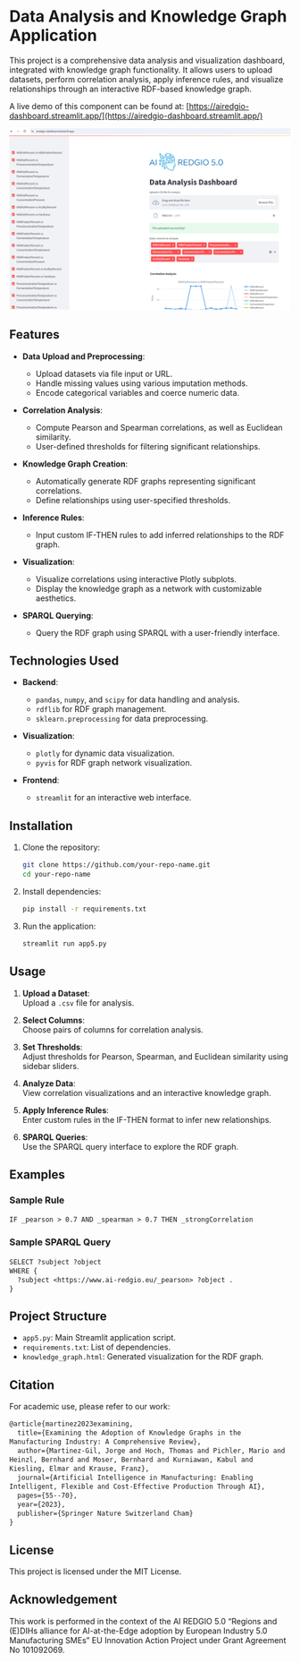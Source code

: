 
# Data Analysis and Knowledge Graph Application

This project is a comprehensive data analysis and visualization dashboard, integrated with knowledge graph functionality. It allows users to upload datasets, perform correlation analysis, apply inference rules, and visualize relationships through an interactive RDF-based knowledge graph.

A live demo of this component can be found at: [https://airedgio-dashboard.streamlit.app/](https://airedgio-dashboard.streamlit.app/)

![Screenshot](screen.png)

## Features

- **Data Upload and Preprocessing**:  
  - Upload datasets via file input or URL.  
  - Handle missing values using various imputation methods.  
  - Encode categorical variables and coerce numeric data.

- **Correlation Analysis**:  
  - Compute Pearson and Spearman correlations, as well as Euclidean similarity.  
  - User-defined thresholds for filtering significant relationships.

- **Knowledge Graph Creation**:  
  - Automatically generate RDF graphs representing significant correlations.  
  - Define relationships using user-specified thresholds.

- **Inference Rules**:  
  - Input custom IF-THEN rules to add inferred relationships to the RDF graph.

- **Visualization**:  
  - Visualize correlations using interactive Plotly subplots.  
  - Display the knowledge graph as a network with customizable aesthetics.

- **SPARQL Querying**:  
  - Query the RDF graph using SPARQL with a user-friendly interface.  

## Technologies Used

- **Backend**:  
  - `pandas`, `numpy`, and `scipy` for data handling and analysis.  
  - `rdflib` for RDF graph management.  
  - `sklearn.preprocessing` for data preprocessing.  

- **Visualization**:  
  - `plotly` for dynamic data visualization.  
  - `pyvis` for RDF graph network visualization.  

- **Frontend**:  
  - `streamlit` for an interactive web interface.

## Installation

1. Clone the repository:
   ```bash
   git clone https://github.com/your-repo-name.git
   cd your-repo-name
   ```

2. Install dependencies:
   ```bash
   pip install -r requirements.txt
   ```

3. Run the application:
   ```bash
   streamlit run app5.py
   ```

## Usage

1. **Upload a Dataset**:  
   Upload a `.csv` file for analysis.

2. **Select Columns**:  
   Choose pairs of columns for correlation analysis.

3. **Set Thresholds**:  
   Adjust thresholds for Pearson, Spearman, and Euclidean similarity using sidebar sliders.

4. **Analyze Data**:  
   View correlation visualizations and an interactive knowledge graph.

5. **Apply Inference Rules**:  
   Enter custom rules in the IF-THEN format to infer new relationships.

6. **SPARQL Queries**:  
   Use the SPARQL query interface to explore the RDF graph.

## Examples

### Sample Rule
```
IF _pearson > 0.7 AND _spearman > 0.7 THEN _strongCorrelation
```

### Sample SPARQL Query
```sparql
SELECT ?subject ?object
WHERE {
  ?subject <https://www.ai-redgio.eu/_pearson> ?object .
}
```

## Project Structure

- `app5.py`: Main Streamlit application script.
- `requirements.txt`: List of dependencies.
- `knowledge_graph.html`: Generated visualization for the RDF graph.

## Citation
For academic use, please refer to our work:

```
@article{martinez2023examining,
  title={Examining the Adoption of Knowledge Graphs in the Manufacturing Industry: A Comprehensive Review},
  author={Martinez-Gil, Jorge and Hoch, Thomas and Pichler, Mario and Heinzl, Bernhard and Moser, Bernhard and Kurniawan, Kabul and Kiesling, Elmar and Krause, Franz},
  journal={Artificial Intelligence in Manufacturing: Enabling Intelligent, Flexible and Cost-Effective Production Through AI},
  pages={55--70},
  year={2023},
  publisher={Springer Nature Switzerland Cham}
}
```

## License

This project is licensed under the MIT License. 

## Acknowledgement
This work is performed in the context of the AI REDGIO 5.0 “Regions and (E)DIHs alliance for AI-at-the-Edge adoption by European Industry 5.0 Manufacturing SMEs” EU Innovation Action Project under Grant Agreement No 101092069.
